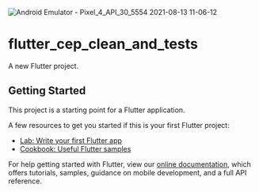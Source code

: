 ![Android Emulator - Pixel_4_API_30_5554 2021-08-13 11-06-12](https://user-images.githubusercontent.com/13950034/129371656-45774c97-950a-4b65-9122-7bf71f937d4f.gif)
# flutter_cep_clean_and_tests

A new Flutter project.

## Getting Started

This project is a starting point for a Flutter application.

A few resources to get you started if this is your first Flutter project:

- [Lab: Write your first Flutter app](https://flutter.dev/docs/get-started/codelab)
- [Cookbook: Useful Flutter samples](https://flutter.dev/docs/cookbook)

For help getting started with Flutter, view our
[online documentation](https://flutter.dev/docs), which offers tutorials,
samples, guidance on mobile development, and a full API reference.
